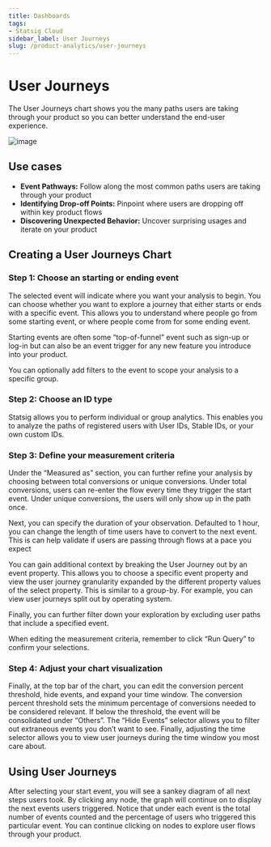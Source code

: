 ```yaml
---
title: Dashboards
tags:
- Statsig Cloud 
sidebar_label: User Journeys
slug: /product-analytics/user-journeys
---
```


# User Journeys

The User Journeys chart shows you the many paths users are taking through your product so you can better understand the end-user experience. 

![image](https://github.com/user-attachments/assets/75660cfc-c0cd-4114-8f99-34c0df67728e)


## Use cases

- **Event Pathways:** Follow along the most common paths users are taking through your product
- **Identifying Drop-off Points:** Pinpoint where users are dropping off within key product flows
- **Discovering Unexpected Behavior:** Uncover surprising usages and iterate on your product

## Creating a User Journeys Chart

### **Step 1: Choose an starting or ending event**

The selected event will indicate where you want your analysis to begin. You can choose whether you want to explore a journey that either starts or ends with a specific event. This allows you to understand where people go from some starting event, or where people come from for some ending event. 

Starting events are often some “top-of-funnel” event such as sign-up or log-in but can also be an event trigger for any new feature you introduce into your product. 

You can optionally add filters to the event to scope your analysis to a specific group.

### **Step 2: Choose an ID type**

Statsig allows you to perform individual or group analytics. This enables you to analyze the paths of registered users with User IDs, Stable IDs, or your own custom IDs. 

### **Step 3: Define your measurement criteria**

Under the “Measured as” section, you can further refine your analysis by choosing between total conversions or unique conversions. Under total conversions, users can re-enter the flow every time they trigger the start event. Under unique conversions, the users will only show up in the path once. 

Next, you can specify the duration of your observation. Defaulted to 1 hour, you can change the length of time users have to convert to the next event. This is can help validate if users are passing through flows at a pace you expect

You can gain additional context by breaking the User Journey out by an event property. This allows you to choose a specific event property and view the user journey granularity expanded by the different property values of the select property. This is similar to a group-by. For example, you can view user journeys split out by operating system.  

Finally, you can further filter down your exploration by excluding user paths that include a specified event. 

When editing the measurement criteria, remember to click “Run Query” to confirm your selections. 

### Step 4: Adjust your chart visualization

Finally, at the top bar of the chart, you can edit the conversion percent threshold, hide events, and expand your time window. The conversion percent threshold sets the minimum percentage of conversions needed to be considered relevant. If below the threshold, the event will be consolidated under “Others”. The “Hide Events” selector allows you to filter out extraneous events you don’t want to see. Finally, adjusting the time selector allows you to view user journeys during the time window you most care about. 

## Using User Journeys

After selecting your start event, you will see a sankey diagram of all next steps users took. By clicking any node, the graph will continue on to display the next events users triggered. Notice that under each event is the total number of events counted and the percentage of users who triggered this particular event. You can continue clicking on nodes to explore user flows through your product.
